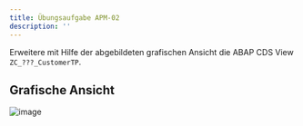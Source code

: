 ```yaml
---
title: Übungsaufgabe APM-02
description: ''
---
```


Erweitere mit Hilfe der abgebildeten grafischen Ansicht die ABAP CDS View `ZC_???_CustomerTP`.

## Grafische Ansicht
![image](https://user-images.githubusercontent.com/47243617/192956221-76d09827-a829-4750-af27-d29c0318e83d.png)
